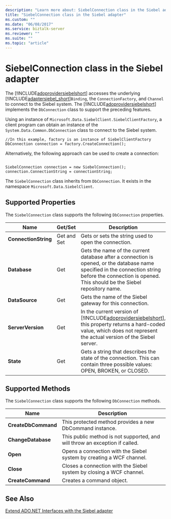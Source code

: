 ```yaml
---
description: "Learn more about: SiebelConnection class in the Siebel adapter"
title: "SiebelConnection class in the Siebel adapter"
ms.custom: ""
ms.date: "06/08/2017"
ms.service: biztalk-server
ms.reviewer: ""
ms.suite: ""
ms.topic: "article"
---
```

# SiebelConnection class in the Siebel adapter
The [!INCLUDE[adoprovidersiebelshort](../../includes/adoprovidersiebelshort-md.md)] accesses the underlying [!INCLUDE[adaptersiebel_short](../../includes/adaptersiebel-short-md.md)]`Binding`, the `ConnectionFactory`, and `Channel` to connect to the Siebel system. The [!INCLUDE[adoprovidersiebelshort](../../includes/adoprovidersiebelshort-md.md)] implements the `DbConnection` class to support the preceding features.  

 Using an instance of `Microsoft.Data.SiebelClient.SiebelClientFactory`, a client program can obtain an instance of the `System.Data.Common.DbConnection` class to connect to the Siebel system.  

```  
//In this example, factory is an instance of SiebelClientFactory  
DbConnection connection = factory.CreateConnection();  
```  

 Alternatively, the following approach can be used to create a connection:  

```  

SiebelConnection connection = new SiebelConnection();  
connection.ConnectionString = connectionString;  
```  

 The `SiebelConnection` class inherits from `DbConnection`. It exists in the namespace `Microsoft.Data.SiebelClient`.  

## Supported Properties  
 The `SiebelConnection` class supports the following `DbConnection` properties.  


|         Name         |   Get/Set   |                                                                                                      Description                                                                                                       |
|----------------------|-------------|------------------------------------------------------------------------------------------------------------------------------------------------------------------------------------------------------------------------|
| **ConnectionString** | Get and Set |                                                                                  Gets or sets the string used to open the connection.                                                                                  |
|     **Database**     |     Get     |        Gets the name of the current database after a connection is opened, or the database name specified in the connection string before the connection is opened. This should be the Siebel repository name.         |
|    **DataSource**    |     Get     |                                                                                Gets the name of the Siebel gateway for this connection.                                                                                |
|  **ServerVersion**   |     Get     | In the current version of [!INCLUDE[adoprovidersiebelshort](../../includes/adoprovidersiebelshort-md.md)], this property returns a hard-coded value, which does not represent the actual version of the Siebel server. |
|      **State**       |     Get     |                                               Gets a string that describes the state of the connection. This can contain three possible values: OPEN, BROKEN, or CLOSED.                                               |

## Supported Methods  
 The `SiebelConnection` class supports the following `DbConnection` methods.  

|Name|Description|  
|----------|-----------------|  
|**CreateDbCommand**|This protected method provides a new DbCommand instance.|  
|**ChangeDatabase**|This public method is not supported, and will throw an exception if called.|  
|**Open**|Opens a connection with the Siebel system by creating a WCF channel.|  
|**Close**|Closes a connection with the Siebel system by closing a WCF channel.|  
|**CreateCommand**|Creates a command object.|  

## See Also  
 [Extend ADO.NET Interfaces with the Siebel adapter](../../adapters-and-accelerators/adapter-siebel/extend-ado-net-interfaces-with-the-siebel-adapter.md)
